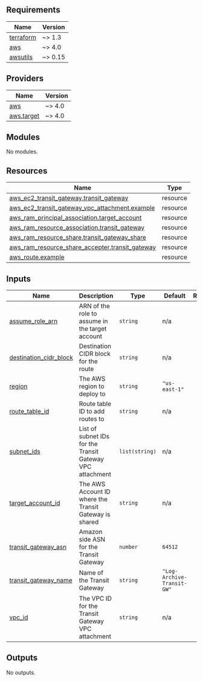 <!-- BEGIN_TF_DOCS -->
## Requirements

| Name | Version |
|------|---------|
| <a name="requirement_terraform"></a> [terraform](#requirement\_terraform) | ~> 1.3 |
| <a name="requirement_aws"></a> [aws](#requirement\_aws) | ~> 4.0 |
| <a name="requirement_awsutils"></a> [awsutils](#requirement\_awsutils) | ~> 0.15 |

## Providers

| Name | Version |
|------|---------|
| <a name="provider_aws"></a> [aws](#provider\_aws) | ~> 4.0 |
| <a name="provider_aws.target"></a> [aws.target](#provider\_aws.target) | ~> 4.0 |

## Modules

No modules.

## Resources

| Name | Type |
|------|------|
| [aws_ec2_transit_gateway.transit_gateway](https://registry.terraform.io/providers/hashicorp/aws/latest/docs/resources/ec2_transit_gateway) | resource |
| [aws_ec2_transit_gateway_vpc_attachment.example](https://registry.terraform.io/providers/hashicorp/aws/latest/docs/resources/ec2_transit_gateway_vpc_attachment) | resource |
| [aws_ram_principal_association.target_account](https://registry.terraform.io/providers/hashicorp/aws/latest/docs/resources/ram_principal_association) | resource |
| [aws_ram_resource_association.transit_gateway](https://registry.terraform.io/providers/hashicorp/aws/latest/docs/resources/ram_resource_association) | resource |
| [aws_ram_resource_share.transit_gateway_share](https://registry.terraform.io/providers/hashicorp/aws/latest/docs/resources/ram_resource_share) | resource |
| [aws_ram_resource_share_accepter.transit_gateway](https://registry.terraform.io/providers/hashicorp/aws/latest/docs/resources/ram_resource_share_accepter) | resource |
| [aws_route.example](https://registry.terraform.io/providers/hashicorp/aws/latest/docs/resources/route) | resource |

## Inputs

| Name | Description | Type | Default | Required |
|------|-------------|------|---------|:--------:|
| <a name="input_assume_role_arn"></a> [assume\_role\_arn](#input\_assume\_role\_arn) | ARN of the role to assume in the target account | `string` | n/a | yes |
| <a name="input_destination_cidr_block"></a> [destination\_cidr\_block](#input\_destination\_cidr\_block) | Destination CIDR block for the route | `string` | n/a | yes |
| <a name="input_region"></a> [region](#input\_region) | The AWS region to deploy to | `string` | `"us-east-1"` | no |
| <a name="input_route_table_id"></a> [route\_table\_id](#input\_route\_table\_id) | Route table ID to add routes to | `string` | n/a | yes |
| <a name="input_subnet_ids"></a> [subnet\_ids](#input\_subnet\_ids) | List of subnet IDs for the Transit Gateway VPC attachment | `list(string)` | n/a | yes |
| <a name="input_target_account_id"></a> [target\_account\_id](#input\_target\_account\_id) | The AWS Account ID where the Transit Gateway is shared | `string` | n/a | yes |
| <a name="input_transit_gateway_asn"></a> [transit\_gateway\_asn](#input\_transit\_gateway\_asn) | Amazon side ASN for the Transit Gateway | `number` | `64512` | no |
| <a name="input_transit_gateway_name"></a> [transit\_gateway\_name](#input\_transit\_gateway\_name) | Name of the Transit Gateway | `string` | `"Log-Archive-Transit-GW"` | no |
| <a name="input_vpc_id"></a> [vpc\_id](#input\_vpc\_id) | The VPC ID for the Transit Gateway VPC attachment | `string` | n/a | yes |

## Outputs

No outputs.
<!-- END_TF_DOCS -->